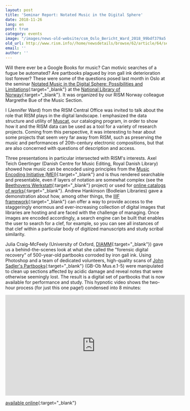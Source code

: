 ```yaml
---
layout: post
title: 'Seminar Report: Notated Music in the Digital Sphere'
date: 2018-11-26
lang: en
post: true
category: events
image: "/images/news-old-website/csm_Oslo_Bericht_Ward_2018_99bdf379a5.png"
old_url: http://www.rism.info//home/newsdetails/browse/62/article/64/seminar-report-notated-music-in-the-digital-sphere.html
email: ''
author: ''
---
```



Will there ever be a Google Books for music? Can motivic searches of a fugue be automated? Are partbooks plagued by iron gall ink deterioration lost forever? These were some of the questions posed last month in Oslo at the seminar [Notated Music in the Digital Sphere: Possibilities and Limitations](https://www.nb.no/hva-skjer/notated-music-in-the-digital-sphere/){:target="_blank"} at the [National Library of Norway](https://www.nb.no/en/the-national-library-of-norway/){:target="_blank"}. It was organized by our RISM Norway colleague Margrethe Bue of the Music Section.

I (Jennifer Ward) from the RISM Central Office was invited to talk about the role that RISM plays in the digital landscape. I emphasized the data structure and utility of [Muscat](/community/muscat.html), our cataloging program, in order to show how it and the RISM data can be used as a tool for a variety of research projects. Coming from this perspective, it was interesting to hear about some projects that seem very far away from RISM, such as preserving the music and performances of 20th-century electronic compositions, but that are also concerned with questions of description and access.

Three presentations in particular intersected with RISM's interests. Axel Teich Geertinger (Danish Centre for Music Editing, Royal Danish Library) showed how music can be encoded using principles from the [Music Encoding Initiative (MEI)](https://music-encoding.org/){:target="_blank"} and is thus rendered searchable and presentable, even if layers of notation are somewhat complex (see the [Beethovens Werkstatt](https://beethovens-werkstatt.de/){:target="_blank"} project) or used for [online catalogs of works](http://www.kb.dk/en/nb/dcm/udgivelser/fortegnelser.html){:target="_blank"}. Andrew Hankinson (Bodleian Libraries) gave a demonstration about how, among other things, the [IIIF framework](https://iiif.io/){:target="_blank"} can offer a way to provide access to the staggeringly enormous and ever-increasing collection of digital images that libraries are hosting and are faced with the challenge of managing. Once images are encoded accordingly, a search engine can be built that enables the user to search for a clef, for example, so you can see all instances of that clef within a particular body of digitized manuscripts and study scribal similarity.

Julia Craig-McFeely (University of Oxford, [DIAMM](https://www.diamm.ac.uk/){:target="_blank"}) gave us a behind-the-scenes look at what she called the "forensic digital recovery" of 500-year-old partbooks corroded by iron gall ink. Using Photoshop and a team of dedicated volunteers, high-quality scans of [John Sadler's Partbooks](http://www.tudorpartbooks.ac.uk/outputs/sadler/){:target="_blank"} (GB-Ob Mus.e.1-5) were manipulated to clean up sections affected by acidic damage and reveal notes that were otherwise seemingly lost. The result is a digital set of partbooks that is now available for performance and study. This hypnotic video shows the two-hour process (for just this one page!) condensed into 8 minutes:

<iframe width="560" height="315" src="https://www.youtube.com/embed/yQ5bfI9BR7E" frameborder="0" allow="accelerometer; autoplay; encrypted-media; gyroscope; picture-in-picture" allowfullscreen></iframe>

[available online](https://www.nb.no/nbsok/search){:target="_blank"}


